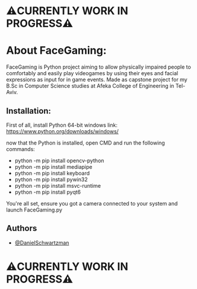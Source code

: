 # ⚠️CURRENTLY WORK IN PROGRESS⚠️



# About FaceGaming:

FaceGaming is Python project aiming to allow physically impaired people to comfortably and easily play videogames by using their eyes and facial expressions as input for in game events.
Made as capstone project for my B.Sc in Computer Science studies at Afeka College of Engineering in Tel-Aviv.

## Installation:
First of all, install Python 64-bit
windows link: https://www.python.org/downloads/windows/

now that the Python is installed, open CMD and run the following commands:
* python -m pip install opencv-python 
* python -m pip install mediapipe
* python -m pip install keyboard
* python -m pip install pywin32
* python -m pip install msvc-runtime
* python -m pip install pyqt6

You're all set, ensure you got a camera connected to your system and launch FaceGaming.py

## Authors
- [@DanielSchwartzman](https://github.com/DanielSchwartzman)

  

# ⚠️CURRENTLY WORK IN PROGRESS⚠️
